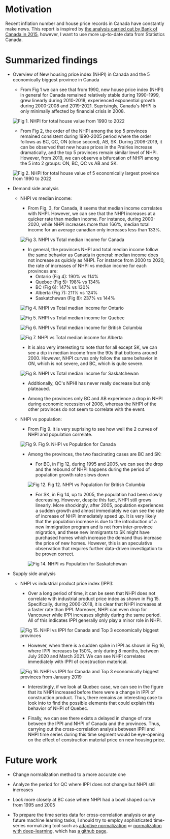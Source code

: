# Motivation

Recent inflation number and house price records in Canada have constantly make news. This report is inspired by [the analysis carried out by Bank of Canada in 2015](https://www.bankofcanada.ca/2015/08/long-term-evolution-house-prices/), however, I want to use more up-to-date data from Statistics Canada.

# Summarized findings
- Overview of New housing price index (NHPI) in Canada and the 5 economically biggest province in Canada

    - From Fig 1 we can see that from 1990, new house price index (NHPI) in general for Canada remained relatively stable during 1990-1999, grew linearly during 2010-2018, experienced exponential growth during 2000-2008 and 2019-2021. Suprisingly, Canada's NHPI is only minimally affected by financial crisis in 2008.

    ![Fig 1. NHPI for total house value from 1990 to 2022](https://github.com/ChinhTranKaizen/StatCanHousing/blob/main/Figures/Fig1.png?raw=true)

    - From Fig 2, the order of the NHPI among the top 5 provinces remained consistent during 1990-2005 period where the order follows as BC, QC, ON (close second), AB, SK. During 2006-2019, it can be observed that new house prices in the Prairies increase dramatically, and the top 5 provinces remain similar level of NHPI. However, from 2019, we can observe a bifurcation of NHPI among the 5 into 2 groups: ON, BC, QC vs AB and SK.

    ![Fig 2. NHPI for total house value of 5 economically largest province from 1990 to 2022](https://github.com/ChinhTranKaizen/StatCanHousing/blob/main/Figures/Fig2.png?raw=true)

- Demand side analysis

    - NHPI vs median income:

        - From Fig. 3, for Canada, it seems that median income correlates with NHPI. However, we can see that the NHPI increases at a quicker rate than median income. For instance, during 2000-2020, while NHPI increases more than 166%, median total income for an average canadian only increases less than 133%.

        ![Fig 3. NHPI vs Total median income for Canada](https://github.com/ChinhTranKaizen/StatCanHousing/blob/main/Figures/Fig3.png?raw=true)

        - In general, the provinces NHPI and total median income follow the same behavior as Canada in general: median income does not increase as quickly as NHPI. For instance from 2000 to 2020, the rate of increases of NHPI vs median income for each provinces are:
            - Ontario (Fig 4): 190% vs 114%
            - Quebec (Fig 5): 198% vs 134%
            - BC (Fig 6): 147% vs 130%
            - Alberta (Fig 7): 211% vs 124%
            - Saskatchewan (Fig 8): 237% vs 144%

        ![Fig 4. NHPI vs Total median income for Ontario](https://github.com/ChinhTranKaizen/StatCanHousing/blob/main/Figures/Fig4.png?raw=true)

        ![Fig 5. NHPI vs Total median income for Quebec](https://github.com/ChinhTranKaizen/StatCanHousing/blob/main/Figures/Fig5.png?raw=true)

        ![Fig 6. NHPI vs Total median income for British Columbia](https://github.com/ChinhTranKaizen/StatCanHousing/blob/main/Figures/Fig6.png?raw=true)

        ![Fig 7. NHPI vs Total median income for Alberta](https://github.com/ChinhTranKaizen/StatCanHousing/blob/main/Figures/Fig7.png?raw=true)

        - It is also very interesting to note that for all except SK, we can see a dip in median income from the 90s that bottoms around 2000. However, NHPI curves only follow the same behavior in ON, which is not severe, and BC, which is quite severe.

        ![Fig 8. NHPI vs Total median income for Saskatchewan](https://github.com/ChinhTranKaizen/StatCanHousing/blob/main/Figures/Fig8.png?raw=true)

        - Additionally, QC's NPHI has never really decrease but only plateaued.

        - Among the provinces only BC and AB experience a drop in NHPI during economic recession of 2008, whereas the NHPI of the other provinces do not seem to correlate with the event.

    - NHPI vs population:

        - From Fig 9. it is very suprising to see how well the 2 curves of NHPI and population correlate.

        ![Fig 9. Fig 9. NHPI vs Population for Canada](https://github.com/ChinhTranKaizen/StatCanHousing/blob/main/Figures/Fig9.png?raw=true)

        - Among the provinces, the two fascinating cases are BC and SK:

            - For BC, in Fig 12, during 1995 and 2005, we can see the drop and the rebound of NHPI happens during the period of population growth rate slows down

            ![Fig 12. Fig 12. NHPI vs Population for British Columbia](https://github.com/ChinhTranKaizen/StatCanHousing/blob/main/Figures/Fig12.png?raw=true)

            - For SK, in Fig 14, up to 2005, the population had been slowly decreasing. However, despite this fact, NHPI still grows linearly. More shockingly, after 2005, population experiences a sudden growth and almost immediately we can see the rate of increase of NHPI immediately speed up. It is very likely that the population increase is due to the introduction of a new immigration program and is not from inter-province migration, and these new immigrants to SK might have purchased homes which increase the demand thus increase the price of new homes. However, this is an speculative observation that requires further data-driven investigation to be proven correct.

            ![Fig 14. NHPI vs Population for Saskatchewan](https://github.com/ChinhTranKaizen/StatCanHousing/blob/main/Figures/Fig14.png?raw=true)
- Supply side analysis

    - NHPI vs industrial product price index (IPPI):
        - Over a long period of time, it can be seen that NHPI does not correlate with industrial product price index as shown in Fig 15. Specifically, during 2000-2018, it is clear that NHPI increases at a faster rate than IPPI. Moreover, NHPI can even drop for Vancouver while IPPI increases slightly during the same period. All of this indicates IPPI generally only play a minor role in NHPI.

        ![Fig 15. NHPI vs IPPI for Canada and Top 3 economically biggest provinces](https://github.com/ChinhTranKaizen/StatCanHousing/blob/main/Figures/Fig15.png?raw=true)

        - However, when there is a sudden spike in IPPI as shown in Fig 16, where IPPI increases by 150%, only during 8 months, between July 2020 and March 2021. We can see NHPI correlates immediately with IPPI of construction materical.

        ![Fig 16. NHPI vs IPPI for Canada and Top 3 economically biggest provinces from January 2019](https://github.com/ChinhTranKaizen/StatCanHousing/blob/main/Figures/Fig16.png?raw=true)

        - Interestingly, if we look at Quebec case, we can see in the figure that its NHPI increased before there were a change in IPPI of construction product. Thus, there remains an interesting case to look into to find the possible elements that could explain this behavior of NHPI of Quebec.

        - Finally, we can see there exists a delayed in change of rate between the IPPI and NHPI of Canada and the provinces. Thus, carrying out the cross-correlation analysis between IPPI and NHPI time series during this time segment would be eye-opening on the effect of construction material price on new housing price.

# Future work
- Change normalization method to a more accurate one

- Analyze the period for QC where IPPI does not change but NHPI still increases

- Look more closely at BC case where NHPI had a bowl shaped curve from 1995 and 2005

- To prepare the time series data for cross-correlation analysis or any future machine learning tasks, I should try to employ sophisticated time-series normalizing tool such as [adaptive normalization](https://homepages.dcc.ufmg.br/~glpappa/papers/Ogasawaraetal-2010-IJCNN.pdf) or [normalization with deep-learning](https://arxiv.org/pdf/1902.07892.pdf), which has [a github page](https://github.com/gdepalma93/PyTorch-Timeseries-Normalization).
